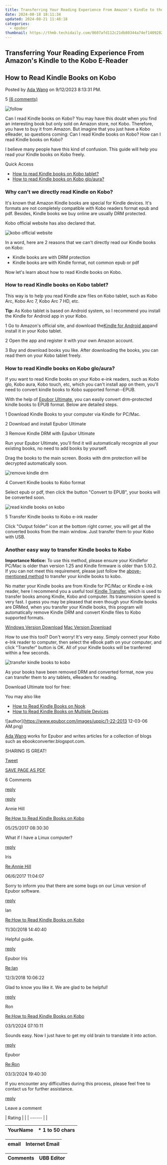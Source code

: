 ```yaml
---
title: Transferring Your Reading Experience From Amazon's Kindle to the Kobo E-Reader
date: 2024-08-18 18:11:34
updated: 2024-08-21 11:48:18
categories:
  - epubor
thumbnail: https://thmb.techidaily.com/8607afd112c21db80344a74ef1409282fa825e22bfc978ed73479483276176d5.jpg
---
```


## Transferring Your Reading Experience From Amazon's Kindle to the Kobo E-Reader

## How to Read Kindle Books on Kobo

Posted by [Ada Wang](https://plus.google.com/+AdaWang/posts) on 9/12/2023 8:13:31 PM.

5 [(6 comments)](http://www.epubor.com/#comment-area) 



![follow](http://www.epubor.com/images/follow.png)

Can I read Kindle books on Kobo? You may have this doubt when you find an interesting book but only sold on Amazon store, not Kobo. Therefore, you have to buy it from Amazon. But imagine that you just have a Kobo eReader, so questions coming: Can I read Kindle books on Kobo? How can I read Kindle books on Kobo?

I believe many people have this kind of confusion. This guide will help you read your Kindle books on Kobo freely.

Quick Access

* [How to read Kindle books on Kobo tablet?](https://tools.techidaily.com/epubor/products/)
* [How to read Kindle books on Kobo glo/aura?](https://tools.techidaily.com/epubor/products/)

### Why can't we directly read Kindle on Kobo?

It's known that Amazon Kindle books are special for Kindle devices. It's formats are not completely compatible with Kobo readers format epub and pdf. Besides, Kindle books we buy online are usually DRM protected.

Kobo official website has also declared that.

![kobo official website](http://www.epubor.com/images/uppic/kobo-official-website.jpg) 

In a word, here are 2 reasons that we can't directly read our Kindle books on Kobo:  

* Kindle books are with DRM protection
* Kindle books are with Kindle format, not common epub or pdf

 Now let's learn about how to read Kindle books on Kobo.

### How to read Kindle books on Kobo tablet? 

This way is to help you read Kindle azw files on Kobo tablet, such as Kobo Arc, Kobo Arc 7, Kobo Arc 7 HD, etc.

**Tip:** As Kobo tablet is based on Android system, so I recommend you install the Kindle for Android app in your Kobo.

1  Go to Amazon's official site, and download the[Kindle for Android app](http://www.amazon.com/Amazon-com-Kindle-for-Android/dp/B004DLPXAO/)and install it in your Kobo tablet.

2 Open the app and register it with your own Amazon account.

3 Buy and download books you like. After downloading the books, you can read them on your Kobo tablet freely.

### How to read Kindle books on Kobo glo/aura?

If you want to read Kindle books on your Kobo e-ink readers, such as Kobo glo, Kobo aura, Kobo touch, etc, which you can't install app on them, you'll need to convert kindle books to Kobo supported format--EPUB. 

With the help of [Epubor Ultimate](https://tools.techidaily.com/epubor/ultimate/), you can easily convert drm-protected kindle books to EPUB format. Below are detailed steps.

1 Download Kindle Books to your computer via Kindle for PC/Mac. 

2 Download and install Epubor Ultimate

[](https://tools.techidaily.com/epubor/ultimate/) [](https://tools.techidaily.com/epubor/ultimate/) 

3 Remove Kindle DRM with Epubor Ultimate 

Run your Epubor Ultimate, you'll find it will automatically recognize all your existing books, no need to add books by yourself.

Drag the books to the main screen. Books with drm protection will be decrypted automatically soon.

![remove kindle drm](http://www.epubor.com/images/uppic/remove-kindle-drm-pc.png)

4 Convert Kindle books to Kobo format

 Select epub or pdf, then click the button "Convert to EPUB", your books will be converted soon.

![read kindle books on kobo](http://www.epubor.com/images/uppic/convert-kindle-to-kobo-pc.png)

5 Transfer Kindle books to Kobo e-ink reader

Click "Output folder" icon at the bottom right corner, you will get all the converted books from the main window. Just transfer them to your Kobo with USB.

### Another easy way to transfer Kindle books to Kobo 

**Importance Notice:** To use this method, please ensure your Kindlefor PC/Mac is older than version 1.25 and Kindle firmware is older than 5.10.2\.   
If you can not meet this requirement, please just follow the [above-mentioned method](https://tools.techidaily.com/epubor/products/) to transfer your kindle books to kobo.

No matter your Kindle books are from Kindle for PC/Mac or Kindle e-Ink reader, here I recommend you a useful tool [Kindle Transfer](https://tools.techidaily.com/epubor/transfer/), which is used to transfer books among Kindle, Kobo and computer. Its transmission speed is very fast. I guess you may be pleased that even though your Kindle books are DRMed, when you transfer your Kindle books, this program will automatically remove Kindle DRM and convert Kindle files to Kobo supported formats. 

[Windows Version Download](https://tools.techidaily.com/epubor/transfer/) [Mac Version Download](https://tools.techidaily.com/epubor/transfer/) 

How to use this tool? Don't worry! It's very easy. Simply connect your Kobo e-Ink reader to computer, then select the eBook path on your computer, and click "Transfer" button is OK. All of your Kindle books will be tranferred within a few seconds.

![transfer kindle books to kobo](http://www.epubor.com/images/uppic/transfer-kindle-books-to-kobo.png)

As your books have been removed DRM and converted format, now you can transfer them to any tablets, eReaders for reading.

Download Ultimate tool for free:

[](https://tools.techidaily.com/epubor/ultimate/) [](https://tools.techidaily.com/epubor/ultimate/) 

You may also like

* [How to Read Kindle Books on Nook](https://tools.techidaily.com/epubor/products/)
* [How to Read Kindle Books on Multiple Devices](https://tools.techidaily.com/epubor/products/)

![author](https://www.epubor.com/images/uppic/1-22-2013 12-03-06 AM.png)

[Ada Wang](https://plus.google.com/+AdaWang/posts) works for Epubor and writes articles for a collection of blogs such as ebookconverter.blogspot.com.

SHARING IS GREAT!

[Tweet](https://twitter.com/share) 

[SAVE PAGE AS PDF](https://tools.techidaily.com/epubor/products/) 



6 Comments

[reply](https://tools.techidaily.com/epubor/products/) 

[reply](https://tools.techidaily.com/epubor/products/) 

Annie Hill

[Re:How to Read Kindle Books on Kobo](https://tools.techidaily.com/epubor/products/)

05/25/2017 08:30:30

What if I have a Linux computer?  

[reply](https://tools.techidaily.com/epubor/products/) 

Iris

[Re:Annie Hill](https://tools.techidaily.com/epubor/products/)

06/6/2017 11:04:07

Sorry to inform you that there are some bugs on our Linux version of Epubor software. 

[reply](https://tools.techidaily.com/epubor/products/) 

lan

[Re:How to Read Kindle Books on Kobo](https://tools.techidaily.com/epubor/products/)

11/30/2018 14:40:40

Helpful guide.

[reply](https://tools.techidaily.com/epubor/products/) 

Epubor Iris

[Re:lan](https://tools.techidaily.com/epubor/products/)

12/3/2018 10:06:22

Glad to know you like it. We are glad to be helpful!

[reply](https://tools.techidaily.com/epubor/products/) 

Ron

[Re:How to Read Kindle Books on Kobo](https://tools.techidaily.com/epubor/products/)

03/1/2024 07:10:11

Sounds easy. Now I just have to get my old brain to translate it into action.

[reply](https://tools.techidaily.com/epubor/products/) 

Epubor

[Re:Ron](https://tools.techidaily.com/epubor/products/)

03/3/2024 19:40:30

If you encounter any difficulties during this process, please feel free to contact us for further assistance.

[reply](https://tools.techidaily.com/epubor/products/) 

Leave a comment

| Rating |  |
| ------ |  |

| YourName | \*  1 to 50 chars |
| -------- | ----------------- |

| email | Internet Email |
| ----- | -------------- |

| Comments | UBB Editor |
| -------- | ---------- |

<ins class="adsbygoogle"
     style="display:block"
     data-ad-format="autorelaxed"
     data-ad-client="ca-pub-7571918770474297"
     data-ad-slot="1223367746"></ins>



<ins class="adsbygoogle"
     style="display:block"
     data-ad-client="ca-pub-7571918770474297"
     data-ad-slot="8358498916"
     data-ad-format="auto"
     data-full-width-responsive="true"></ins>

